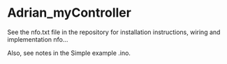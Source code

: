 # Adrian_myController



See the nfo.txt file in the repository for installation instructions, wiring and implementation nfo… 

Also, see notes in the Simple example .ino.





